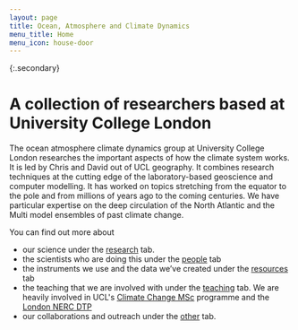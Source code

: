 ```yaml
---
layout: page
title: Ocean, Atmosphere and Climate Dynamics
menu_title: Home
menu_icon: house-door
---
```


{:.secondary}
# A collection of researchers based at University College London

The ocean atmosphere climate dynamics group at University College London researches the important aspects of how the climate system works. It is led by Chris and David out of UCL geography. It combines research techniques at the cutting edge of the laboratory-based geoscience and computer modelling. It has worked on topics stretching from the equator to the pole and from millions of years ago to the coming centuries. We have particular expertise on the deep circulation of the North Atlantic and the Multi model ensembles of past climate change. 

You can find out more about 
- our science under the [research](./projects) tab.
- the scientists who are doing this under the [people](./people) tab
- the instruments we use and the data we’ve created under the [resources](./resources) tab
- the teaching that we are involved with under the [teaching](./teaching) tab. We are heavily involved in UCL's [Climate Change MSc](https://www.geog.ucl.ac.uk/study/graduate-taught/msc-climate-change) programme and the [London NERC DTP](https://london-nerc-dtp.org/)
- our collaborations and outreach under the [other](./other) tab.
